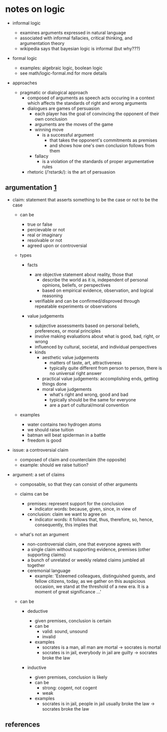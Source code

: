# notes on logic

- informal logic
  - examines arguments expressed in natural language
  - associated with informal fallacies, critical thinking, and argumentation theory
  - wikipedia says that bayesian logic is informal (but why???) 

- formal logic
  - examples: algebraic logic, boolean logic
  - see math/logic-formal.md for more details

- approaches
  - pragmatic or dialogical approach
    - composed of arguments as speech acts occuring in a context which affects the standards of right and wrong arguments
    - dialogues are games of persuasion
      - each player has the goal of convincing the opponent of their own conclusion
      - arguments are the moves of the game
      - winning move 
        - is a successful argument 
          - that takes the opponent's commitments as premises
          - and shows how one's own conclusion follows from them
      - fallacy
        - is a violation of the standards of proper argumentative rules
    - rhetoric (/ˈrɛtərɪk/): is the art of persuasion


## argumentation [1]

- claim: statement that asserts something to be the case or not to be the case
    - can be
      - true or false
      - percievable or not
      - real or imaginary
      - resolvable or not
      - agreed upon or controversial

    - types
      - facts
        - are objective statement about reality, those that
          - describe the world as it is, independent of personal opinions, beliefs, or perspectives
          - based on empirical evidence, observation, and logical reasoning
        - verifiable and can be confirmed/disproved through repeatable experiments or observations

      - value judgements
        - subjective assessments based on personal beliefs, preferences, or moral principles
        - involve making evaluations about what is good, bad, right, or wrong
        - influenced by cultural, societal, and individual perspectives
        - kinds
          - aesthetic value judgements
            - matters of taste, art, attractiveness
            - typically quite different from person to person, there is no universal right answer
          - practical value judgements: accomplishing ends, getting things done
          - moral value judgements
            - what's right and wrong, good and bad
            - typically should be the same for everyone
            - are a part of cultural/moral convention
        
    - examples
      - water contains two hydrogen atoms
      - we should raise tuition
      - batman will beat spiderman in a battle
      - freedom is good

- issue: a controversial claim
  - composed of claim and counterclaim (the opposite)
  - example: should we raise tuition?

- argument: a set of claims
  - composable, so that they can consist of other arguments
  - claims can be
    - premises: represent support for the conclusion
      - indicator words: because, given, since, in view of
    - conclusion: claim we want to agree on
      - indicator words: it follows that, thus, therefore, so, hence, consequently, this implies that

  - what's not an argument
    - non-controversial claim, one that everyone agrees with
    - a single claim without supporting evidence, premises (other supporting claims)
    - a bunch of unrelated or weekly related claims jumbled all together
    - ceremonial language
      - example: 'Esteemed colleagues, distinguished guests, and fellow citizens, today, as we gather on this auspicious occasion, we stand at the threshold of a new era. It is a moment of great significance ...'
  
  - can be
    - deductive
      - given premises, conclusion is certain
      - can be
        - valid: sound, unsound
        - invalid
      - examples
        - socrates is a man, all man are mortal -> socrates is mortal
        - socrates is in jail, everybody in jail are guilty -> socrates broke the law
    
    - inductive
      - given premises, conclusion is likely 
      - can be
        - strong: cogent, not cogent
        - weak
      - examples
        - socrates is in jail, people in jail usually broke the law -> socrates broke the law


## references

[1]: https://www.youtube.com/playlist?list=PL447DFE6900523895 (FSU lectures: critical thinking)

